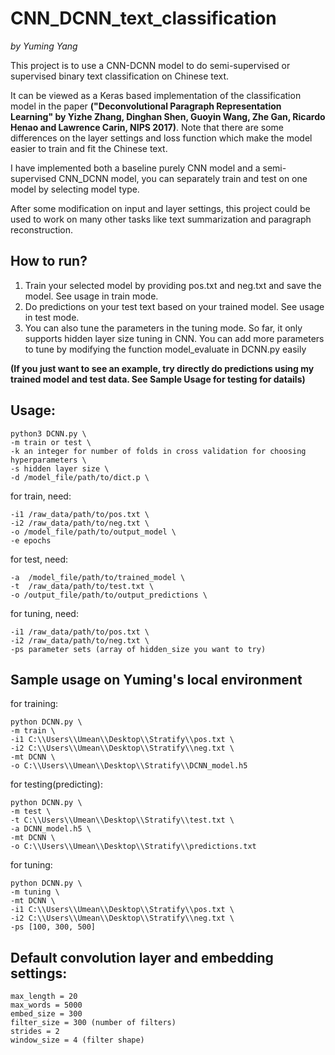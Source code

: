 # CNN_DCNN_text_classification
*by Yuming Yang*

This project is to use a CNN-DCNN model to do semi-supervised or supervised binary text classification on Chinese
text.

It can be viewed as a Keras based implementation of the classification model in the paper **("Deconvolutional Paragraph
Representation Learning" by Yizhe Zhang, Dinghan Shen, Guoyin Wang, Zhe Gan, Ricardo Henao and Lawrence Carin,
NIPS 2017)**. Note that there are some differences on the layer settings and loss function which make the model easier to
train and fit the Chinese text.

I have implemented both a baseline purely CNN model and a semi-supervised CNN_DCNN model, you can separately train and
test on one model by selecting model type.

After some modification on input and layer settings, this project could be used to work on many other tasks like
text summarization and paragraph reconstruction.

## How to run?

1. Train your selected model by providing pos.txt and neg.txt and save the model. See usage in train mode.
2. Do predictions on your test text based on your trained model. See usage in test mode.
3. You can also tune the parameters in the tuning mode. So far, it only supports hidden layer size tuning in CNN. You
can add more parameters to tune by modifying the function model_evaluate in DCNN.py easily

**(If you just want to see an example, try directly do predictions using my trained model and test data. See Sample Usage for testing for datails)**

## Usage: 
```
python3 DCNN.py \
-m train or test \
-k an integer for number of folds in cross validation for choosing hyperparameters \
-s hidden layer size \
-d /model_file/path/to/dict.p \
```

for train, need:
```
-i1 /raw_data/path/to/pos.txt \
-i2 /raw_data/path/to/neg.txt \
-o /model_file/path/to/output_model \
-e epochs
```

for test, need:
```
-a  /model_file/path/to/trained_model \
-t  /raw_data/path/to/test.txt \
-o /output_file/path/to/output_predictions \
```

for tuning, need:
```
-i1 /raw_data/path/to/pos.txt \
-i2 /raw_data/path/to/neg.txt \
-ps parameter sets (array of hidden_size you want to try)
```

## Sample usage on Yuming's local environment
for training:
```
python DCNN.py \
-m train \
-i1 C:\\Users\\Umean\\Desktop\\Stratify\\pos.txt \
-i2 C:\\Users\\Umean\\Desktop\\Stratify\\neg.txt \
-mt DCNN \
-o C:\\Users\\Umean\\Desktop\\Stratify\\DCNN_model.h5
```
for testing(predicting):
```
python DCNN.py \
-m test \
-t C:\\Users\\Umean\\Desktop\\Stratify\\test.txt \
-a DCNN_model.h5 \
-mt DCNN \
-o C:\\Users\\Umean\\Desktop\\Stratify\\predictions.txt
```
for tuning:
```
python DCNN.py \
-m tuning \
-mt DCNN \
-i1 C:\\Users\\Umean\\Desktop\\Stratify\\pos.txt \
-i2 C:\\Users\\Umean\\Desktop\\Stratify\\neg.txt \
-ps [100, 300, 500]
```

## Default convolution layer and embedding settings:
```
max_length = 20
max_words = 5000
embed_size = 300
filter_size = 300 (number of filters)
strides = 2
window_size = 4 (filter shape)
```
